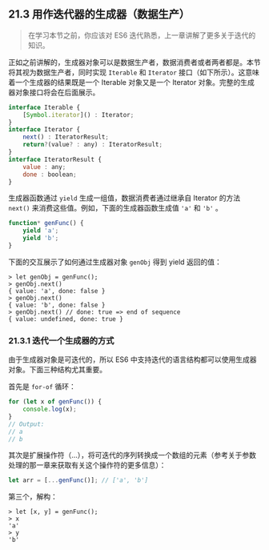 ## 21.3 用作迭代器的生成器（数据生产）

> 在学习本节之前，你应该对 ES6 迭代熟悉，上一章讲解了更多关于迭代的知识。

正如之前讲解的，生成器对象可以是数据生产者，数据消费者或者两者都是。本节将其视为数据生产者，同时实现 `Iterable` 和 `Iterator` 接口（如下所示）。这意味着一个生成器的结果既是一个 Iterable 对象又是一个 Iterator 对象。完整的生成器对象接口将会在后面展示。

```js
interface Iterable {
    [Symbol.iterator]() : Iterator;
}
interface Iterator {
    next() : IteratorResult;
    return?(value? : any) : IteratorResult;
}
interface IteratorResult {
    value : any;
    done : boolean;
}
```

生成器函数通过 `yield` 生成一组值，数据消费者通过继承自 Iterator 的方法 `next()` 来消费这些值。例如，下面的生成器函数生成值 `'a'` 和 `'b'` 。

```js
function* genFunc() {
    yield 'a';
    yield 'b';
}
```

下面的交互展示了如何通过生成器对象 `genObj` 得到 yield 返回的值：

```
> let genObj = genFunc();
> genObj.next()
{ value: 'a', done: false }
> genObj.next()
{ value: 'b', done: false }
> genObj.next() // done: true => end of sequence
{ value: undefined, done: true }
```

### 21.3.1 迭代一个生成器的方式

由于生成器对象是可迭代的，所以 ES6 中支持迭代的语言结构都可以使用生成器对象。下面三种结构尤其重要。

首先是 `for-of` 循环：

```js
for (let x of genFunc()) {
    console.log(x);
}
// Output:
// a
// b
```

其次是扩展操作符（...），将可迭代的序列转换成一个数组的元素（参考关于参数处理的那一章来获取有关这个操作符的更多信息）：

```js
let arr = [...genFunc()]; // ['a', 'b']
```

第三个，解构：

```
> let [x, y] = genFunc();
> x
'a'
> y
'b'
```